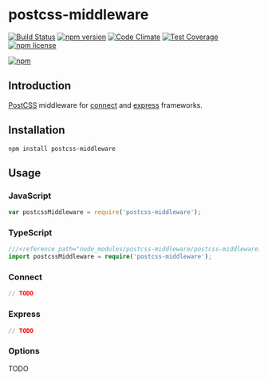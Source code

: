 # postcss-middleware

[![Build Status](https://travis-ci.org/jedmao/postcss-middleware.svg?branch=master)](https://travis-ci.org/jedmao/postcss-middleware)
[![npm version](https://badge.fury.io/js/postcss-middleware.svg)](http://badge.fury.io/js/postcss-middleware)
[![Code Climate](https://codeclimate.com/github/jedmao/postcss-middleware/badges/gpa.svg)](https://codeclimate.com/github/jedmao/postcss-middleware)
[![Test Coverage](https://codeclimate.com/github/jedmao/postcss-middleware/badges/coverage.svg)](https://codeclimate.com/github/jedmao/postcss-middleware)
[![npm license](http://img.shields.io/npm/l/postcss-middleware.svg?style=flat-square)](https://www.npmjs.org/package/postcss-middleware)

[![npm](https://nodei.co/npm/postcss-middleware.svg?downloads=true)](https://nodei.co/npm/postcss-middleware/)

## Introduction

[PostCSS](https://github.com/postcss/postcss) middleware for [connect](https://github.com/senchalabs/connect#readme) and [express](http://expressjs.com/) frameworks.

## Installation

```
npm install postcss-middleware
```

## Usage

### JavaScript

```js
var postcssMiddleware = require('postcss-middleware');
```

### TypeScript

```ts
///<reference path="node_modules/postcss-middleware/postcss-middleware.d.ts" />
import postcssMiddleware = require('postcss-middleware');
```

### Connect

```js
// TODO
```

### Express

```js
// TODO
```

### Options

TODO
